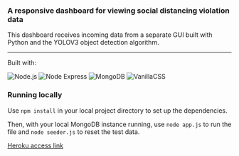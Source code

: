 ### A responsive dashboard for viewing social distancing violation data

This dashboard receives incoming data from a separate GUI built with Python and the YOLOV3 object detection algorithm.

---

Built with:

![Node.js](https://img.shields.io/badge/Node.js-informational?style=flat&logo=Node.js&logoColor=white&color=339933)
![Node Express](https://img.shields.io/badge/Express-informational?style=flat&logo=Express&logoColor=white&color=000000)
![MongoDB](https://img.shields.io/badge/MongoDB-informational?style=flat&logo=MongoDB&logoColor=white&color=47A248)
![VanillaCSS](https://img.shields.io/badge/VanillaCSS-informational?style=flat&logo=CSS3&logoColor=white&color=1572B6)

### Running locally

Use `npm install` in your local project directory to set up the dependencies. 

Then, with your local MongoDB instance running, use `node app.js` to run the file and `node seeder.js` to reset the test data.

[Heroku access link](https://distancing-analytics-dashboard.herokuapp.com/)
